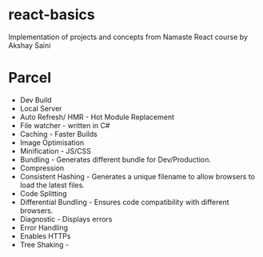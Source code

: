 # react-basics
Implementation of projects and concepts from Namaste React course by Akshay Saini

# Parcel
- Dev Build
- Local Server
- Auto Refresh/ HMR - Hot Module Replacement
- File watcher - written in C#
- Caching - Faster Builds
- Image Optimisation
- Minification - JS/CSS
- Bundling - Generates different bundle for Dev/Production.
- Compression
- Consistent Hashing - Generates a unique filename to allow browsers to load the latest files.
- Code Splitting
- Differential Bundling - Ensures code compatibility with different browsers.
- Diagnostic - Displays errors
- Error Handling
- Enables HTTPs
- Tree Shaking - 

